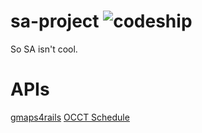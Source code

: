 sa-project ![codeship](https://www.codeship.io/projects/0435cf00-9cdc-0131-26b1-1aaa96d08c73/status)
==========
So SA isn't cool.

APIs
====
[gmaps4rails](https://github.com/apneadiving/Google-Maps-for-Rails)
[OCCT Schedule](https://occtransport.org/index.php/schedules#)

